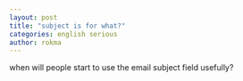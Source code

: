 ```yaml
---
layout: post
title: "subject is for what?"
categories: english serious
author: rokma
---
```


when will people start to use the email subject field usefully?
